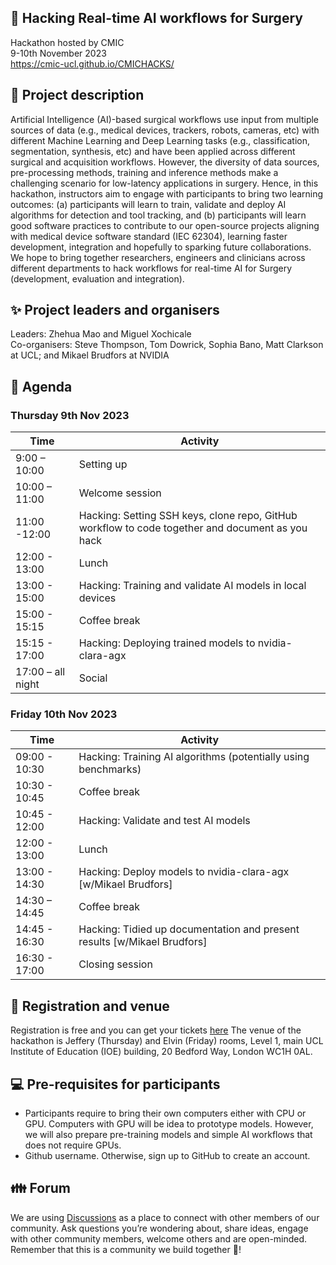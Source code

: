 ## :nut_and_bolt: Hacking Real-time AI workflows for Surgery 
Hackathon hosted by CMIC    
9-10th November 2023    
https://cmic-ucl.github.io/CMICHACKS/    

## :scroll: Project description
Artificial Intelligence (AI)-based surgical workflows use input from multiple sources of data (e.g., medical devices, trackers, robots, cameras, etc) with different Machine Learning and Deep Learning tasks (e.g., classification, segmentation, synthesis, etc) and have been applied across different surgical and acquisition workflows.
However, the diversity of data sources, pre-processing methods, training and inference methods make a challenging scenario for low-latency applications in surgery.
Hence, in this hackathon, instructors aim to engage with participants to bring two learning outcomes: 
(a) participants will learn to train, validate and deploy AI algorithms for detection and tool tracking, and 
(b) participants will learn good software practices to contribute to our open-source projects aligning with medical device software standard (IEC 62304), learning faster development, integration and hopefully to sparking future collaborations.
We hope to bring together researchers, engineers and clinicians across different departments to hack workflows for real-time AI for Surgery (development, evaluation and integration). 

## :sparkles: Project leaders and organisers 
Leaders: Zhehua Mao and Miguel Xochicale    
Co-organisers: Steve Thompson, Tom Dowrick, Sophia Bano, Matt Clarkson at UCL; and Mikael Brudfors at NVIDIA

## :date: Agenda 
### Thursday 9th Nov 2023 
| Time  | Activity |
| --- | --- |
| 9:00 – 10:00 | Setting up |
| 10:00 – 11:00 | Welcome session |
| 11:00 -12:00 | Hacking: Setting SSH keys, clone repo, GitHub workflow to code together and document as you hack |
| 12:00 - 13:00 | Lunch | 
| 13:00 - 15:00 | Hacking: Training and validate AI models in local devices |
| 15:00 - 15:15 | Coffee break | 
| 15:15 - 17:00 | Hacking: Deploying trained models to nvidia-clara-agx | 
| 17:00 – all night | Social |

### Friday 10th Nov 2023 
| Time  | Activity |
| --- | --- |
| 09:00 - 10:30 | Hacking: Training AI algorithms (potentially using benchmarks) |
| 10:30 - 10:45 | Coffee break | 
| 10:45 - 12:00 | Hacking: Validate and test AI models |
| 12:00 - 13:00 | Lunch |
| 13:00 - 14:30 | Hacking: Deploy models to nvidia-clara-agx [w/Mikael Brudfors] | 
| 14:30 – 14:45 | Coffee break |
| 14:45 - 16:30 | Hacking: Tidied up documentation and present results [w/Mikael Brudfors] | 
| 16:30 - 17:00 | Closing session |

## :school: Registration and venue
Registration is free and you can get your tickets [here](https://www.eventbrite.co.uk/e/cmichacks-2-tickets-733294452447)
The venue of the hackathon is Jeffery (Thursday) and Elvin (Friday) rooms, Level 1, main UCL Institute of Education (IOE) building, 20 Bedford Way, London WC1H 0AL.    

## :computer: Pre-requisites for participants  
* Participants require to bring their own computers either with CPU or GPU. Computers with GPU will be idea to prototype models. However, we will also prepare pre-training models and simple AI workflows that does not require GPUs. 
* Github username. Otherwise, sign up to GitHub to create an account. 

## :family: Forum
We are using [Discussions](https://github.com/SciKit-Surgery/cmicHACKS2/discussions/) as a place to connect with other members of our community.
Ask questions you’re wondering about, share ideas, engage with other community members, welcome others and are open-minded. 
Remember that this is a community we build together 💪!
